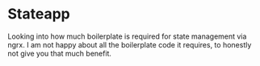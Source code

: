 # Stateapp
Looking into how much boilerplate is required for state management via ngrx. I am not happy about all the boilerplate code it requires, to honestly not give you that much benefit.
